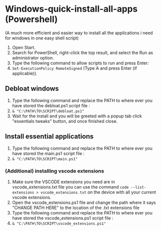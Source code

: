 # Windows-quick-install-all-apps (Powershell)

(A much more efficient and easier way to install all the applications i need for windows in one easy shell script)

1. Open Start.
2. Search for PowerShell, right-click the top result, and select the Run as administrator option.
3. Type the following command to allow scripts to run and press Enter:
4. ```Set-ExecutionPolicy RemoteSigned``` (Type A and press Enter (if applicable)).

## Debloat windows

1. Type the following command and replace the PATH to where ever you have stored the debloat.ps1 script file :
2. ```& "C:\PATH\TO\SCRIPT\debloat.ps1"```
3. Wait for the install and you will be greeted with a popup tab click "essentials tweaks" button, and once finished close.

## Install essential applications

1. Type the following command and replace the PATH to where ever you have stored the main.ps1 script file :
2. ```& "C:\PATH\TO\SCRIPT\main.ps1"```

### (Additional) installing vscode extensions

1. Make sure the VSCODE extensions you need are in vscode_extensions.txt file you can use the command ```code --list-extensions > vscode_extensions.txt``` on the device with all your current vscode extensions.
2. Open the vscode_extensions.ps1 file and change the path where it says "CHANGE PATH HERE" to the location of the .txt extensions file
3. Type the following command and replace the PATH to where ever you have stored the vscode_extensions.ps1 script file :
4. ```& "C:\PATH\TO\SCRIPT\vscode_extensions.ps1"```
